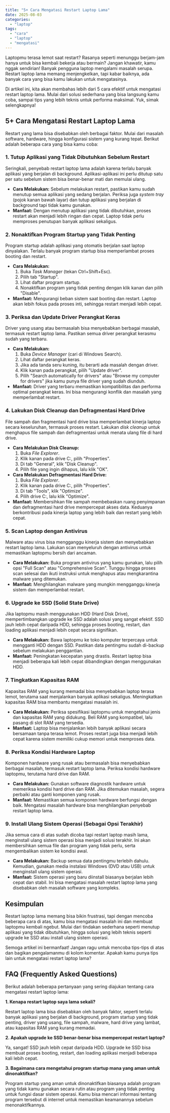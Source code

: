 ```yaml
---
title: "5+ Cara Mengatasi Restart Laptop Lama"
date: 2025-08-03
categories: 
  - "laptop"
tags: 
  - "cara"
  - "laptop"
  - "mengatasi"
---
```


Laptopmu terasa lemot saat restart? Rasanya seperti menunggu berjam-jam hanya untuk bisa kembali bekerja atau bermain? Jangan khawatir, kamu nggak sendirian! Banyak pengguna laptop mengalami masalah serupa. Restart laptop lama memang menjengkelkan, tapi kabar baiknya, ada banyak cara yang bisa kamu lakukan untuk mengatasinya.

Di artikel ini, kita akan membahas lebih dari 5 cara efektif untuk mengatasi restart laptop lama. Mulai dari solusi sederhana yang bisa langsung kamu coba, sampai tips yang lebih teknis untuk performa maksimal. Yuk, simak selengkapnya!

## 5+ Cara Mengatasi Restart Laptop Lama

Restart yang lama bisa disebabkan oleh berbagai faktor. Mulai dari masalah software, hardware, hingga konfigurasi sistem yang kurang tepat. Berikut adalah beberapa cara yang bisa kamu coba:

### 1\. Tutup Aplikasi yang Tidak Dibutuhkan Sebelum Restart

Seringkali, penyebab restart laptop lama adalah karena terlalu banyak aplikasi yang berjalan di background. Aplikasi-aplikasi ini perlu ditutup satu per satu sebelum sistem bisa benar-benar mati dan memulai ulang.

- **Cara Melakukan:** Sebelum melakukan restart, pastikan kamu sudah menutup semua aplikasi yang sedang berjalan. Periksa juga _system tray_ (pojok kanan bawah layar) dan tutup aplikasi yang berjalan di background tapi tidak kamu gunakan.
- **Manfaat:** Dengan menutup aplikasi yang tidak dibutuhkan, proses restart akan menjadi lebih ringan dan cepat. Laptop tidak perlu memproses penutupan banyak aplikasi sekaligus.

### 2\. Nonaktifkan Program Startup yang Tidak Penting

Program startup adalah aplikasi yang otomatis berjalan saat laptop dinyalakan. Terlalu banyak program startup bisa memperlambat proses booting dan restart.

- **Cara Melakukan:**
    1. Buka _Task Manager_ (tekan Ctrl+Shift+Esc).
    2. Pilih tab "Startup".
    3. Lihat daftar program startup.
    4. Nonaktifkan program yang tidak penting dengan klik kanan dan pilih "Disable".
- **Manfaat:** Mengurangi beban sistem saat booting dan restart. Laptop akan lebih fokus pada proses inti, sehingga restart menjadi lebih cepat.

### 3\. Periksa dan Update Driver Perangkat Keras

Driver yang usang atau bermasalah bisa menyebabkan berbagai masalah, termasuk restart laptop lama. Pastikan semua driver perangkat kerasmu sudah yang terbaru.

- **Cara Melakukan:**
    1. Buka _Device Manager_ (cari di Windows Search).
    2. Lihat daftar perangkat keras.
    3. Jika ada tanda seru kuning, itu berarti ada masalah dengan driver.
    4. Klik kanan pada perangkat, pilih "Update driver".
    5. Pilih "Search automatically for drivers" atau "Browse my computer for drivers" jika kamu punya file driver yang sudah diunduh.
- **Manfaat:** Driver yang terbaru memastikan kompatibilitas dan performa optimal perangkat keras. Ini bisa mengurangi konflik dan masalah yang memperlambat restart.

### 4\. Lakukan Disk Cleanup dan Defragmentasi Hard Drive

File sampah dan fragmentasi hard drive bisa memperlambat kinerja laptop secara keseluruhan, termasuk proses restart. Lakukan _disk cleanup_ untuk menghapus file sampah dan defragmentasi untuk menata ulang file di hard drive.

- **Cara Melakukan Disk Cleanup:**
    1. Buka _File Explorer_.
    2. Klik kanan pada drive C:, pilih "Properties".
    3. Di tab "General", klik "Disk Cleanup".
    4. Pilih file yang ingin dihapus, lalu klik "OK".
- **Cara Melakukan Defragmentasi Hard Drive:**
    1. Buka _File Explorer_.
    2. Klik kanan pada drive C:, pilih "Properties".
    3. Di tab "Tools", klik "Optimize".
    4. Pilih drive C:, lalu klik "Optimize".
- **Manfaat:** Membersihkan file sampah membebaskan ruang penyimpanan dan defragmentasi hard drive mempercepat akses data. Keduanya berkontribusi pada kinerja laptop yang lebih baik dan restart yang lebih cepat.

### 5\. Scan Laptop dengan Antivirus

Malware atau virus bisa mengganggu kinerja sistem dan menyebabkan restart laptop lama. Lakukan scan menyeluruh dengan antivirus untuk memastikan laptopmu bersih dari ancaman.

- **Cara Melakukan:** Buka program antivirus yang kamu gunakan, lalu pilih opsi "Full Scan" atau "Comprehensive Scan". Tunggu hingga proses scan selesai dan ikuti instruksi untuk menghapus atau mengkarantina malware yang ditemukan.
- **Manfaat:** Menghilangkan malware yang mungkin mengganggu kinerja sistem dan memperlambat restart.

### 6\. Upgrade ke SSD (Solid State Drive)

Jika laptopmu masih menggunakan HDD (Hard Disk Drive), mempertimbangkan upgrade ke SSD adalah solusi yang sangat efektif. SSD jauh lebih cepat daripada HDD, sehingga proses booting, restart, dan loading aplikasi menjadi lebih cepat secara signifikan.

- **Cara Melakukan:** Bawa laptopmu ke toko komputer terpercaya untuk mengganti HDD dengan SSD. Pastikan data pentingmu sudah di-backup sebelum melakukan penggantian.
- **Manfaat:** Peningkatan kecepatan yang drastis. Restart laptop bisa menjadi beberapa kali lebih cepat dibandingkan dengan menggunakan HDD.

### 7\. Tingkatkan Kapasitas RAM

Kapasitas RAM yang kurang memadai bisa menyebabkan laptop terasa lemot, terutama saat menjalankan banyak aplikasi sekaligus. Meningkatkan kapasitas RAM bisa membantu mengatasi masalah ini.

- **Cara Melakukan:** Periksa spesifikasi laptopmu untuk mengetahui jenis dan kapasitas RAM yang didukung. Beli RAM yang kompatibel, lalu pasang di slot RAM yang tersedia.
- **Manfaat:** Laptop bisa menjalankan lebih banyak aplikasi secara bersamaan tanpa terasa lemot. Proses restart juga bisa menjadi lebih cepat karena sistem memiliki cukup memori untuk memproses data.

### 8\. Periksa Kondisi Hardware Laptop

Komponen hardware yang rusak atau bermasalah bisa menyebabkan berbagai masalah, termasuk restart laptop lama. Periksa kondisi hardware laptopmu, terutama hard drive dan RAM.

- **Cara Melakukan:** Gunakan software diagnostik hardware untuk memeriksa kondisi hard drive dan RAM. Jika ditemukan masalah, segera perbaiki atau ganti komponen yang rusak.
- **Manfaat:** Memastikan semua komponen hardware berfungsi dengan baik. Mengatasi masalah hardware bisa menghilangkan penyebab restart laptop lama.

### 9\. Install Ulang Sistem Operasi (Sebagai Opsi Terakhir)

Jika semua cara di atas sudah dicoba tapi restart laptop masih lama, menginstall ulang sistem operasi bisa menjadi solusi terakhir. Ini akan membersihkan semua file dan program yang tidak perlu, serta mengembalikan sistem ke kondisi awal.

- **Cara Melakukan:** Backup semua data pentingmu terlebih dahulu. Kemudian, gunakan media instalasi Windows (DVD atau USB) untuk menginstall ulang sistem operasi.
- **Manfaat:** Sistem operasi yang baru diinstall biasanya berjalan lebih cepat dan stabil. Ini bisa mengatasi masalah restart laptop lama yang disebabkan oleh masalah software yang kompleks.

## Kesimpulan

Restart laptop lama memang bisa bikin frustrasi, tapi dengan mencoba beberapa cara di atas, kamu bisa mengatasi masalah ini dan membuat laptopmu kembali ngebut. Mulai dari tindakan sederhana seperti menutup aplikasi yang tidak dibutuhkan, hingga solusi yang lebih teknis seperti upgrade ke SSD atau install ulang sistem operasi.

Semoga artikel ini bermanfaat! Jangan ragu untuk mencoba tips-tips di atas dan bagikan pengalamanmu di kolom komentar. Apakah kamu punya tips lain untuk mengatasi restart laptop lama?

## FAQ (Frequently Asked Questions)

Berikut adalah beberapa pertanyaan yang sering diajukan tentang cara mengatasi restart laptop lama:

**1\. Kenapa restart laptop saya lama sekali?**

Restart laptop lama bisa disebabkan oleh banyak faktor, seperti terlalu banyak aplikasi yang berjalan di background, program startup yang tidak penting, driver yang usang, file sampah, malware, hard drive yang lambat, atau kapasitas RAM yang kurang memadai.

**2\. Apakah upgrade ke SSD benar-benar bisa mempercepat restart laptop?**

Ya, sangat! SSD jauh lebih cepat daripada HDD. Upgrade ke SSD bisa membuat proses booting, restart, dan loading aplikasi menjadi beberapa kali lebih cepat.

**3\. Bagaimana cara mengetahui program startup mana yang aman untuk dinonaktifkan?**

Program startup yang aman untuk dinonaktifkan biasanya adalah program yang tidak kamu gunakan secara rutin atau program yang tidak penting untuk fungsi dasar sistem operasi. Kamu bisa mencari informasi tentang program tersebut di internet untuk memastikan keamanannya sebelum menonaktifkannya.
